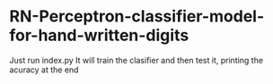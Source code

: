 # RN-Perceptron-classifier-model-for-hand-written-digits
Just run index.py It will train the clasifier and then test it, printing the acuracy at the end